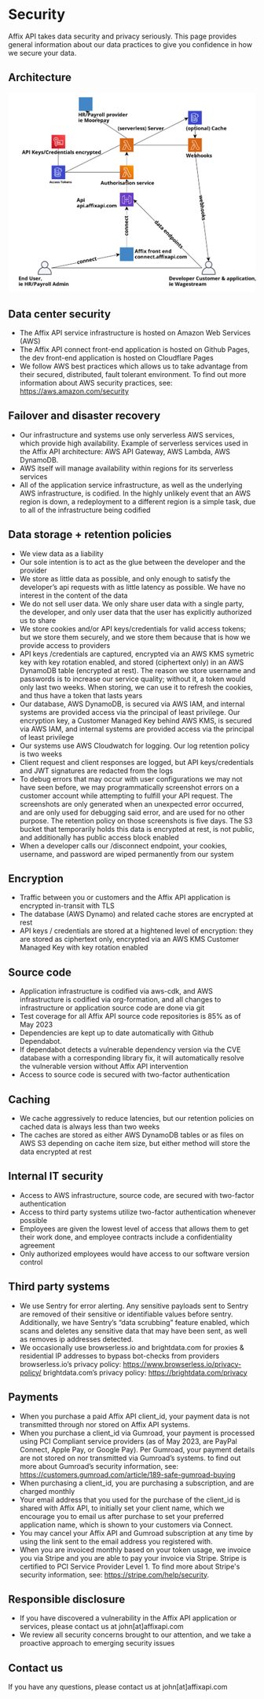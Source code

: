 # Security

Affix API takes data security and privacy seriously. This page provides general
information about our data practices to give you confidence in how we secure
your data.

## Architecture

<p align="center">
  <img src = "./../dev-resources/affix-api-architecture.png" width = 700px>
</p>

## Data center security

- The Affix API service infrastructure is hosted on Amazon Web Services (AWS)
- The Affix API connect front-end application is hosted on Github Pages, the dev
front-end application is hosted on Cloudflare Pages
- We follow AWS best practices which allows us to take advantage from their
  secured, distributed, fault tolerant environment. To find out more
  information about AWS security practices, see:
  <https://aws.amazon.com/security>

## Failover and disaster recovery

- Our infrastructure and systems use only serverless AWS services, which provide
high availability. Example of serverless services used in the Affix API
architecture: AWS API Gateway, AWS Lambda, AWS DynamoDB.
- AWS itself will manage availability within regions for its serverless
  services
- All of the application service infrastructure, as well as the underlying AWS
  infrastructure, is codified. In the highly unlikely event that an AWS region
  is down, a redeployment to a different region is a simple task, due to all of
  the infrastructure being codified

## Data storage + retention policies

- We view data as a liability
- Our sole intention is to act as the glue between the developer and the
  provider
- We store as little data as possible, and only enough to satisfy the
  developer’s api requests with as little latency as possible. We have no
  interest in the content of the data
- We do not sell user data. We only share user data with a single party, the
  developer, and only user data that the user has explicitly authorized us to
  share
- We store cookies and/or API keys/credentials for valid access tokens; but we
  store them securely, and we store them because that is how we provide access
  to providers
- API keys /credentials are captured, encrypted via an AWS KMS symetric key
  with key rotation enabled, and stored (ciphertext only) in an AWS DynamoDB
  table (encrypted at rest). The reason we store username and passwords is to
  increase our service quality; without it, a token would only last two weeks.
  When storing, we can use it to refresh the cookies, and thus have a token
  that lasts years
- Our database, AWS DynamoDB, is secured via AWS IAM, and internal systems are
  provided access via the principal of least privilege.  Our encryption key, a
  Customer Managed Key behind AWS KMS, is secured via AWS IAM, and internal
  systems are provided access via the principal of least privilege
- Our systems use AWS Cloudwatch for logging. Our log retention policy is two
  weeks
- Client request and client responses are logged, but API keys/credentials and
  JWT signatures are redacted from the logs
- To debug errors that may occur with user configurations we may not have seen
  before, we may programmatically screenshot errors on a customer account while
  attempting to fulfill your API request. The screenshots are only generated
  when an unexpected error occurred, and are only used for debugging said
  error, and are used for no other purpose. The retention policy on those
  screenshots is five days. The S3 bucket that temporarily holds this data is
  encrypted at rest, is not public, and additionally has public access block
  enabled
- When a developer calls our /disconnect endpoint, your cookies, username, and
  password are wiped permanently from our system

## Encryption

- Traffic between you or customers and the Affix API application is encrypted
  in-transit with TLS
- The database (AWS Dynamo) and related cache stores are encrypted at rest
- API keys / credentials are stored at a hightened level of encryption: they
  are stored as ciphertext only, encrypted via an AWS KMS Customer Managed Key
  with key rotation enabled

## Source code

- Application infrastructure is codified via aws-cdk, and AWS infrastructure is
  codified via org-formation, and all changes to infrastructure or application
  source code are done via git
- Test coverage for all Affix API source code repositories is 85% as of May
  2023
- Dependencies are kept up to date automatically with Github Dependabot.
- If dependabot detects a vulnerable dependency version via the CVE database
  with a corresponding library fix, it will automatically resolve the
  vulnerable version without Affix API intervention
- Access to source code is secured with two-factor authentication

## Caching

- We cache aggressively to reduce latencies, but our retention policies on
  cached data is always less than two weeks
- The caches are stored as either AWS DynamoDB tables or as files on AWS S3
  depending on cache item size, but either method will store the data encrypted
  at rest

## Internal IT security

- Access to AWS infrastructure, source code, are secured with two-factor
  authentication
- Access to third party systems utilize two-factor authentication whenever
  possible
- Employees are given the lowest level of access that allows them to get their
  work done, and employee contracts include a confidentiality agreement
- Only authorized employees would have access to our software version control

## Third party systems

- We use Sentry for error alerting. Any sensitive payloads sent to Sentry are
  removed of their sensitive or identifiable values before sentry.
  Additionally, we have Sentry’s “data scrubbing” feature enabled, which scans
  and deletes any sensitive data that may have been sent, as well as removes ip
  addresses detected.
- We occasionally use browserless.io and brightdata.com for proxies &
  residential IP addresses to bypass bot-checks from providers browserless.io’s
  privacy policy: <https://www.browserless.io/privacy-policy/> brightdata.com’s
  privacy policy: <https://brightdata.com/privacy>

## Payments

- When you purchase a paid Affix API client_id, your payment data is not
  transmitted through nor stored on Affix API systems.
- When you purchase a client_id via Gumroad, your payment is processed using
  PCI Compliant service providers (as of May 2023, are PayPal Connect, Apple
  Pay, or Google Pay). Per Gumroad, your payment details are not stored on nor
  transmitted via Gumroad’s systems. to find out more about Gumroad’s security
  information, see:
  https://customers.gumroad.com/article/189-safe-gumroad-buying
- When purchasing a client_id, you are purchasing a subscription, and are
  charged monthly
- Your email address that you used for the purchase of the client_id is shared
  with Affix API, to initially set your client name, which we encourage you to
  email us after purchase to set your preferred application name, which is
  shown to your customers via Connect.
- You may cancel your Affix API and Gumroad subscription at any time by using
  the link sent to the email address you registered with.
- When you are invoiced monthly based on your token usage, we invoice you via
  Stripe and you are able to pay your invoice via Stripe. Stripe is certified
  to PCI Service Provider Level 1. To find more about Stripe's security
  information, see: https://stripe.com/help/security.

## Responsible disclosure

- If you have discovered a vulnerability in the Affix API application or
  services, please contact us at john[at]affixapi.com
- We review all security concerns brought to our attention, and we take a
  proactive approach to emerging security issues

## Contact us

If you have any questions, please contact us at john[at]affixapi.com
